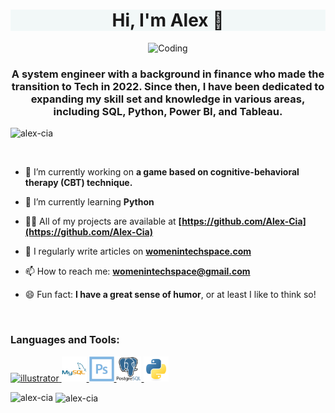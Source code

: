 
<h1 align="center" style="background-color: #F2F8F8;">Hi, I'm Alex 👋</h1>
<p align="center">
  <img alt="Coding" width="200" src="https://miro.medium.com/max/4800/1*qdAW1TjCN57h1lbuuzvchg.gif">
</p>
<h3 align="center"> A system engineer with a background in finance who made the transition to Tech in 2022. Since then, I have been dedicated to expanding my skill set and knowledge in various areas, including SQL, Python, Power BI, and Tableau.</h3>


<p align="left"> <img src="https://komarev.com/ghpvc/?username=alex-cia&label=Profile%20views&color=0e75b6&style=flat" alt="alex-cia" /> </p>

<p align="left"> <a href="https://twitter.com/" target="blank"><img src="https://img.shields.io/twitter/follow/?logo=twitter&style=for-the-badge" alt="" /></a> </p>

- 🔭 I’m currently working on **a game based on cognitive-behavioral therapy (CBT) technique.**

- 🌱 I’m currently learning **Python**

- 👨‍💻 All of my projects are available at **[https://github.com/Alex-Cia](https://github.com/Alex-Cia)**

- 📝 I regularly write articles on **[womenintechspace.com](womenintechspace.com)**

- 📫 How to reach me: **womenintechspace@gmail.com**

- 😄 Fun fact: **I have a great sense of humor**, or at least I like to think so! 


<br>

<h3 align="left">Languages and Tools:</h3>
<p align="left"> <a href="https://www.adobe.com/in/products/illustrator.html" target="_blank" rel="noreferrer"> <img src="https://www.vectorlogo.zone/logos/adobe_illustrator/adobe_illustrator-icon.svg" alt="illustrator" width="40" height="40"/> </a> <a href="https://www.mysql.com/" target="_blank" rel="noreferrer"> <img src="https://raw.githubusercontent.com/devicons/devicon/master/icons/mysql/mysql-original-wordmark.svg" alt="mysql" width="40" height="40"/> </a> <a href="https://www.photoshop.com/en" target="_blank" rel="noreferrer"> <img src="https://raw.githubusercontent.com/devicons/devicon/master/icons/photoshop/photoshop-line.svg" alt="photoshop" width="40" height="40"/> </a> <a href="https://www.postgresql.org" target="_blank" rel="noreferrer"> <img src="https://raw.githubusercontent.com/devicons/devicon/master/icons/postgresql/postgresql-original-wordmark.svg" alt="postgresql" width="40" height="40"/> </a> <a href="https://www.python.org" target="_blank" rel="noreferrer"> <img src="https://raw.githubusercontent.com/devicons/devicon/master/icons/python/python-original.svg" alt="python" width="40" height="40"/> </a> </p>

<img align="left" src="https://github-readme-stats.vercel.app/api/top-langs?username=alex-cia&show_icons=true&locale=en&layout=compact" alt="alex-cia" /></p>

<p>&nbsp;<img align="center" src="https://github-readme-stats.vercel.app/api?username=alex-cia&show_icons=true&locale=en" alt="alex-cia" /></p>
